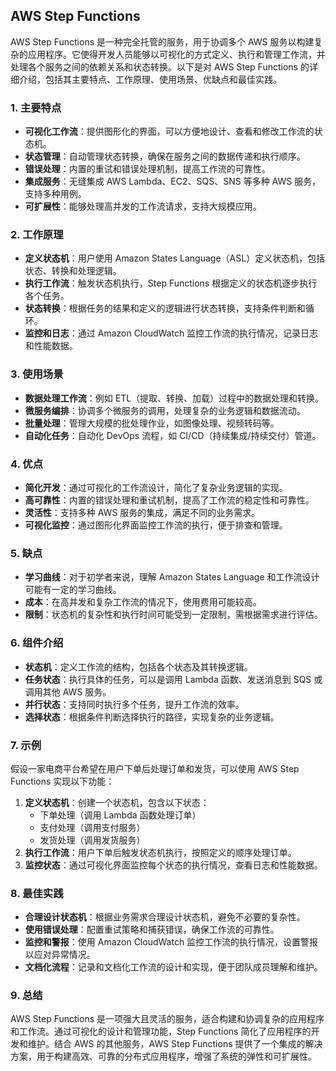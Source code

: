 ## AWS Step Functions

AWS Step Functions 是一种完全托管的服务，用于协调多个 AWS 服务以构建复杂的应用程序。它使得开发人员能够以可视化的方式定义、执行和管理工作流，并处理各个服务之间的依赖关系和状态转换。以下是对 AWS Step Functions 的详细介绍，包括其主要特点、工作原理、使用场景、优缺点和最佳实践。

### 1. **主要特点**

- **可视化工作流**：提供图形化的界面，可以方便地设计、查看和修改工作流的状态机。
- **状态管理**：自动管理状态转换，确保在服务之间的数据传递和执行顺序。
- **错误处理**：内置的重试和错误处理机制，提高工作流的可靠性。
- **集成服务**：无缝集成 AWS Lambda、EC2、SQS、SNS 等多种 AWS 服务，支持多种用例。
- **可扩展性**：能够处理高并发的工作流请求，支持大规模应用。

### 2. **工作原理**

- **定义状态机**：用户使用 Amazon States Language（ASL）定义状态机，包括状态、转换和处理逻辑。
- **执行工作流**：触发状态机执行，Step Functions 根据定义的状态机逐步执行各个任务。
- **状态转换**：根据任务的结果和定义的逻辑进行状态转换，支持条件判断和循环。
- **监控和日志**：通过 Amazon CloudWatch 监控工作流的执行情况，记录日志和性能数据。

### 3. **使用场景**

- **数据处理工作流**：例如 ETL（提取、转换、加载）过程中的数据处理和转换。
- **微服务编排**：协调多个微服务的调用，处理复杂的业务逻辑和数据流动。
- **批量处理**：管理大规模的批处理作业，如图像处理、视频转码等。
- **自动化任务**：自动化 DevOps 流程，如 CI/CD（持续集成/持续交付）管道。

### 4. **优点**

- **简化开发**：通过可视化的工作流设计，简化了复杂业务逻辑的实现。
- **高可靠性**：内置的错误处理和重试机制，提高了工作流的稳定性和可靠性。
- **灵活性**：支持多种 AWS 服务的集成，满足不同的业务需求。
- **可视化监控**：通过图形化界面监控工作流的执行，便于排查和管理。

### 5. **缺点**

- **学习曲线**：对于初学者来说，理解 Amazon States Language 和工作流设计可能有一定的学习曲线。
- **成本**：在高并发和复杂工作流的情况下，使用费用可能较高。
- **限制**：状态机的复杂性和执行时间可能受到一定限制，需根据需求进行评估。

### 6. **组件介绍**

- **状态机**：定义工作流的结构，包括各个状态及其转换逻辑。
- **任务状态**：执行具体的任务，可以是调用 Lambda 函数、发送消息到 SQS 或调用其他 AWS 服务。
- **并行状态**：支持同时执行多个任务，提升工作流的效率。
- **选择状态**：根据条件判断选择执行的路径，实现复杂的业务逻辑。

### 7. **示例**

假设一家电商平台希望在用户下单后处理订单和发货，可以使用 AWS Step Functions 实现以下功能：

1. **定义状态机**：创建一个状态机，包含以下状态：
   - 下单处理（调用 Lambda 函数处理订单）
   - 支付处理（调用支付服务）
   - 发货处理（调用发货服务）
2. **执行工作流**：用户下单后触发状态机执行，按照定义的顺序处理订单。
3. **监控状态**：通过可视化界面监控每个状态的执行情况，查看日志和性能数据。

### 8. **最佳实践**

- **合理设计状态机**：根据业务需求合理设计状态机，避免不必要的复杂性。
- **使用错误处理**：配置重试策略和捕获错误，确保工作流的可靠性。
- **监控和警报**：使用 Amazon CloudWatch 监控工作流的执行情况，设置警报以应对异常情况。
- **文档化流程**：记录和文档化工作流的设计和实现，便于团队成员理解和维护。

### 9. **总结**

AWS Step Functions 是一项强大且灵活的服务，适合构建和协调复杂的应用程序和工作流。通过可视化的设计和管理功能，Step Functions 简化了应用程序的开发和维护。结合 AWS 的其他服务，AWS Step Functions 提供了一个集成的解决方案，用于构建高效、可靠的分布式应用程序，增强了系统的弹性和可扩展性。
